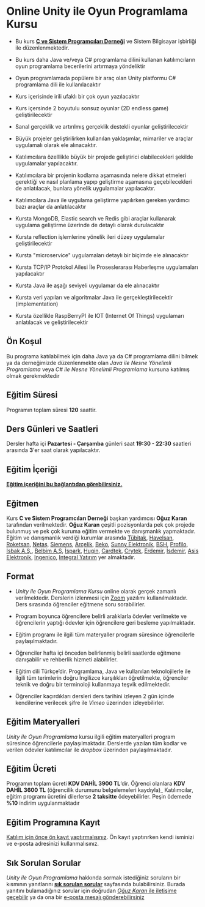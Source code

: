 # Online Unity ile Oyun Programlama Kursu

+ Bu kurs [__C ve Sistem Programcıları Derneği__](www.csystem.org) ve Sistem Bilgisayar işbirliği ile düzenlenmektedir.


+ Bu kurs daha Java ve/veya C# programlama dilini kullanan katılımcıların oyun programlama becerilerini artırmaya yöndeliktir

+ Oyun programlamada popülere bir araç olan Unity platformu C# programlama dili ile kullanılacaktır

+ Kurs içerisinde irili ufaklı bir çok oyun yazılacaktır

+ Kurs içersinde 2 boyutulu sonsuz oyunlar (2D endless game) geliştirilecektir

+ Sanal gerçeklik ve artırılmış gerçeklik destekli oyunlar geliştirilecektir

+ Büyük projeler geliştirilirken kullanılan yaklaşımlar, mimariler ve araçlar uygulamalı olarak ele alınacaktır.

+ Katılımcılara özelllikle büyük bir projede geliştirici olabilecekleri şekilde uygulamalar yapılacaktır.

+ Katılımcılara bir projenin kodlama aşamasında nelere dikkat etmeleri gerektiği ve nasıl planlama yapıp geliştirme aşamasına geçebilecekleri de anlatılacak, bunlara yönelik uygulamalar yapılacaktır.

+ Katılımcılara Java ile uygulama geliştirme yapılırken gereken yardımcı bazı araçlar da anlatılacaktır

+ Kursta MongoDB, Elastic search ve Redis gibi araçlar kullanarak uygulama geliştirme üzerinde de detaylı olarak durulacaktır

+ Kursta reflection işlemlerine yönelik ileri düzey uygulamalar geliştirilecektir

+ Kursta "microservice" uygulamaları detaylı bir biçimde ele alınacaktır

+ Kursta TCP/IP Protokol Ailesi İle Proseslerarası Haberleşme uygulamaları yapılacaktır

+ Kursta Java ile aşağı seviyeli uygulamar da ele alınacaktır

+ Kursta veri yapıları ve algoritmalar Java ile gerçekleştirilecektir (implementation)

+ Kursta özellikle RaspBerryPI ile IOT (Internet Of Things) uygulamarı anlatılacak ve geliştirilecektir


## Ön Koşul
Bu programa katılabilmek için daha Java ya da C# programlama dilini bilmek ya da derneğimizde düzenlenmekte olan _Java ile Nesne Yönelimli Programlama_ veya  _C# ile Nesne Yönelimli Programlama_ kursuna katılmış olmak gerekmektedir

## Eğitim Süresi
Programın toplam süresi __120__ saattir.

## Ders Günleri ve Saatleri
Dersler hafta içi __Pazartesi - Çarşamba__ günleri saat __19:30 - 22:30__ saatleri arasında __3__'er saat olarak yapılacaktır.


## Eğitim İçeriği
[__Eğitim içeriğini bu bağlantıdan görebilirsiniz.__](https://github.com/CSD-1993/Online-Java-ile-Uygulama-Gelistirme-2-Kursu/blob/main/kurs-icerigi.md)

## Eğitmen
Kurs __C ve Sistem Programcıları Derneği__ başkan yardımcısı __Oğuz Karan__ tarafından verilmektedir.
__Oğuz Karan__ çeşitli pozisyonlarda pek çok projede bulunmuş ve pek çok kuruma eğitim vermekte ve danışmanlık yapmaktadır.
Eğitim ve danışmanlık verdiği kurumlar arasında
[Tübitak](https://www.tubitak.gov.tr/),
[Havelsan](https://www.havelsan.com.tr/),
[Roketsan](http://www.roketsan.com.tr/),
[Netaş](http://www.netas.com.tr/ana-sayfa/),
[Siemens](https://www.siemens-home.bsh-group.com/tr/),
[Arçelik](https://www.arcelik.com.tr/),
[Beko](https://www.beko.com.tr/),
[Sunny Elektronik](https://www.sunny.com.tr/),
[BSH](https://www.bsh-group.com/tr/),
[Profilo](https://www.profilo.com/),
[İsbak A.Ş.](https://www.ibb.istanbul/CorporateUnit/Detail/164),
[Belbim A.Ş](https://www.ibb.istanbul/CorporateUnit/Detail/156),
[İspark](https://ispark.istanbul/),
[Hugin](http://hugin.com.tr/tr/home),
[Cardtek](https://www.paycore.com/),
[Crytek](https://www.crytek.com/),
[Erdemir](https://www.erdemir.com.tr/),
[İsdemir](https://www.isdemir.com.tr/),
[Asis Elektronik](https://www.asiselektronik.com.tr/),
[Ingenico](https://www.ingenico.com.tr/),
[Integral Yatırım](https://www.integralyatirim.com.tr/) yer almaktadır.

## Format
+ *Unity ile Oyun Programlama Kursu* online olarak gerçek zamanlı verilmektedir. Derslerin izlenmesi için [Zoom](https://zoom.us/) yazılımı kullanılmaktadır. Ders sırasında öğrenciler eğitmene soru sorabilirler.

+ Program boyunca öğrencilere belirli aralıklarla ödevler verilmekte ve öğrencilerin yaptığı ödevler için öğrencilere geri besleme yapılmaktadır.

+ Eğitim programı ile ilgili tüm materyaller program süresince öğrencilerle paylaşılmaktadır.

+ Öğrenciler hafta içi önceden belirlenmiş belirli saatlerde eğitmene danışabilir ve rehberlik hizmeti alabilirler.

+ Eğitim dili Türkçe’dir. Programlama, Java ve kullanılan teknolojilerle ile ilgili tüm terimlerin doğru İngilizce karşılıkları öğretilmekte, öğrenciler teknik ve doğru bir terminoloji kullanmaya teşvik edilmektedir.

+ Öğrenciler kaçırdıkları dersleri ders tarihini izleyen 2 gün içinde kendilerine verilecek şifre ile _Vimeo_ üzerinden izleyebilirler.

## Eğitim Materyalleri
_Unity ile Oyun Programlama_ kursu ilgili eğitim materyalleri program süresince öğrencilerle paylaşılmaktadır. Derslerde yazılan tüm kodlar ve verilen ödevler katılımcılar ile _dropbox_ üzerinden paylaşılmaktadır.

## Eğitim Ücreti
Programın toplam ücreti **KDV DAHİL 3900 TL**‘dir. Öğrenci olanlara **KDV DAHİL 3600 TL** (öğrencilik durumunu belgelemeleri kaydıyla)_  Katılımcılar, eğitim programı ücretini dilerlerse __2 taksitte__ ödeyebilirler. Peşin ödemede __%10__ indirim uygulanmaktadır

## Eğitim Programına Kayıt
[Katılım için önce ön kayıt yaptırmalısınız]( https://us02web.zoom.us/meeting/register/tZUtc-6tqzksHdZSMM_rMqxoc4m7M63RJJBy). Ön kayıt yaptırırken kendi isminizi ve e-posta adresinizi kullanmalısınız.

## Sık Sorulan Sorular
_Unity ile Oyun Programlama_ hakkında sormak istediğiniz soruların bir kısmının yanıtlarını [__sık sorulan sorular__](https://github.com/CSD-1993/Online-Java-ile-Uygulama-Gelistirme-2-Kursu/blob/main/sss.md) sayfasında bulabilirsiniz. Burada yanıtını bulamadığınız sorular için doğrudan [_Oğuz Karan_ ile iletişime geçebilir](https://www.linkedin.com/in/o%C4%9Fuz-karan-28664b2b/) ya da ona bir [e-posta mesajı gönderebilirsiniz](mailto:oguzkaran@csystem.org)
